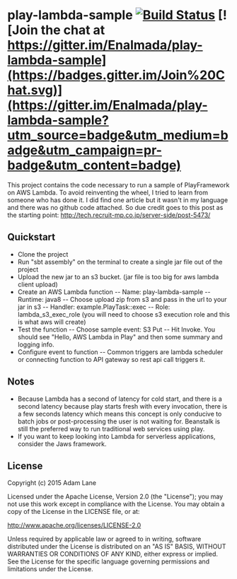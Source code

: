 # play-lambda-sample [![Build Status](https://travis-ci.org/Enalmada/play-lambda-sample.svg?branch=master)](https://travis-ci.org/Enalmada/play-lambda-sample) [![Join the chat at https://gitter.im/Enalmada/play-lambda-sample](https://badges.gitter.im/Join%20Chat.svg)](https://gitter.im/Enalmada/play-lambda-sample?utm_source=badge&utm_medium=badge&utm_campaign=pr-badge&utm_content=badge)

This project contains the code necessary to run a sample of PlayFramework on AWS Lambda.
To avoid reinventing the wheel, I tried to learn from someone who has done it.
I did find one article but it wasn't in my language and there was no github code attached.
So due credit goes to this post as the starting point: http://tech.recruit-mp.co.jp/server-side/post-5473/

## Quickstart
- Clone the project
- Run "sbt assembly" on the terminal to create a single jar file out of the project
- Upload the new jar to an s3 bucket. (jar file is too big for aws lambda client upload)
- Create an AWS Lambda function 
 -- Name: play-lambda-sample
 -- Runtime: java8
 -- Choose upload zip from s3 and pass in the url to your jar in s3
 -- Handler: example.PlayTask::exec
 -- Role: lambda_s3_exec_role (you will need to choose s3 execution role and this is what aws will create)
- Test the function
 -- Choose sample event: S3 Put
 -- Hit Invoke.  You should see "Hello, AWS Lambda in Play" and then some summary and logging info.
- Configure event to function
 -- Common triggers are lambda scheduler or connecting function to API gateway so rest api call triggers it.
 
## Notes
- Because Lambda has a second of latency for cold start, and there is a second latency because play starts fresh with every invocation, there is a few seconds latency which means this
  concept is only conducive to batch jobs or post-processing the user is not waiting for.  Beanstalk is still the preferred way to run traditional web services using play.
- If you want to keep looking into Lambda for serverless applications, consider the Jaws framework.  

## License

Copyright (c) 2015 Adam Lane

Licensed under the Apache License, Version 2.0 (the "License"); you may not use this work except in compliance with the License. You may obtain a copy of the License in the LICENSE file, or at:

http://www.apache.org/licenses/LICENSE-2.0

Unless required by applicable law or agreed to in writing, software distributed under the License is distributed on an "AS IS" BASIS, WITHOUT WARRANTIES OR CONDITIONS OF ANY KIND, either express or implied. See the License for the specific language governing permissions and limitations under the License.
  